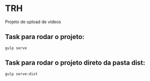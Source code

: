 # TRH
Projeto de upload de vídeos
<br />
<h2>Task para rodar o projeto:</h2>
<pre><code>gulp serve</code></pre>
<h2>Task para rodar o projeto direto da pasta dist:</h2>
<pre><code>gulp serve:dist</code></pre>

